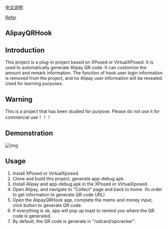[中文说明](https://github.com/wayu002/AlipayQRHook/blob/master/CHINESE.md)

[Refer](https://www.52pojie.cn/thread-821871-1-1.html)

AlipayQRHook
-------

Introduction
-------
This project is a plug-in project based on XPosed or VirtualXPosed. It is used to automatically generate Alipay QR code. It can customize the amount and remark information. The function of hook user login information is removed from the project, and no Alipay user information will be revealed. Used for learning purposes.

Warning
------
This is a project that has been studied for purpose. Please do not use it for commercial use！！！

Demonstration
------
![img](https://github.com/wayu002/AlipayQRHook/blob/master/record.gif)

Usage
------
1. Install XPosed or VirtualXposed.
2. Clone and build this project, generate app-debug.apk.
3. Install Alipay and app-debug.apk in the XPosed or VirtualXposed.
4. Open Alipay, and navigate to "Collect" page and back to home. (In order to get information to generate QR code URL)
5. Open the AlipayQRHook app, complete the memo and money input, click button to generate QR code.
6. If everything is ok, app will pop up toast to remind you where the QR code is generated.
7. By default, the QR code is generate in "/sdcard/xpcracker".
